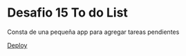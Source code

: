 # Desafio 15 To do List

Consta de una pequeña app para agregar tareas pendientes

[Deploy](https://geoquimica-gomez.github.io/desafio14ToDoList/)